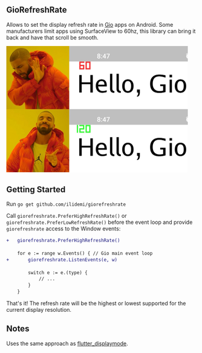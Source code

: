 GioRefreshRate
--------

Allows to set the display refresh rate in [Gio](https://gioui.org) apps on Android. Some manufacturers limit apps using SurfaceView to 60hz, this library can bring it back and have that scroll be smooth.

<img src="pic.jpg" width="480">

## Getting Started

Run `go get github.com/ilidemi/giorefreshrate`

Call `giorefreshrate.PreferHighRefreshRate()` or `giorefreshrate.PreferLowRefreshRate()` before the event loop and provide `giorefreshrate` access to the Window events:

```diff
+   giorefreshrate.PreferHighRefreshRate()

    for e := range w.Events() { // Gio main event loop
+       giorefreshrate.ListenEvents(e, w)

        switch e := e.(type) {
            // ...
        }
    }
```

That's it! The refresh rate will be the highest or lowest supported for the current display resolution.

## Notes

Uses the same approach as [flutter_displaymode](https://github.com/ajinasokan/flutter_displaymode).
